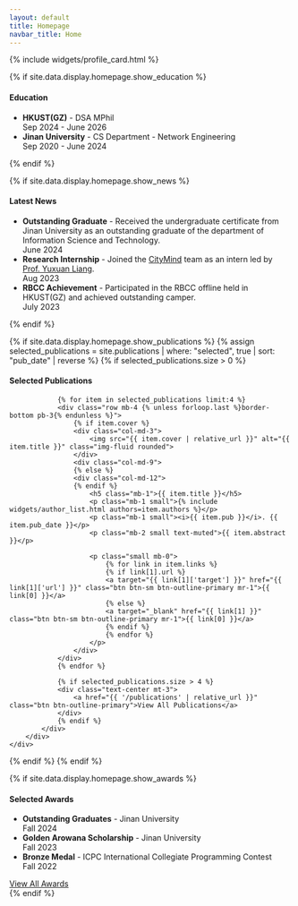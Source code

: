 ```yaml
---
layout: default
title: Homepage
navbar_title: Home
---
```

{% include widgets/profile_card.html %}

{% if site.data.display.homepage.show_education %}
<div class="row mt-4">
    <div class="col">
        <div class="card border-0 shadow-sm bg-white">
            <div class="card-body">
                <h4 class="card-title">
                    <i class="fas fa-user-graduate"></i> Education
                </h4>
                <ul class="list-group list-group-flush">
                    <li class="list-group-item border-0">
                        <div class="d-flex justify-content-between">
                            <div>
                                <strong>HKUST(GZ)</strong> - DSA MPhil
                            </div>
                            <div>
                                <span class="badge badge-pill badge-secondary">Sep 2024 - June 2026</span>
                            </div>
                        </div>
                    </li>
                    <li class="list-group-item border-0">
                        <div class="d-flex justify-content-between">
                            <div>
                                <strong>Jinan University</strong> - CS Department - Network Engineering
                            </div>
                            <div>
                                <span class="badge badge-pill badge-secondary">Sep 2020 - June 2024</span>
                            </div>
                        </div>
                    </li>
                </ul>
            </div>
        </div>
    </div>
</div>
{% endif %}

{% if site.data.display.homepage.show_news %}
<div class="row mt-4">
    <div class="col">
        <div class="card border-0 shadow-sm bg-white">
            <div class="card-body">
                <h4 class="card-title">
                    <i class="fas fa-newspaper"></i> Latest News
                </h4>
                <ul class="list-group list-group-flush">
                    <li class="list-group-item border-0">
                        <div class="d-flex justify-content-between">
                            <div>
                                <strong>Outstanding Graduate</strong> - Received the undergraduate certificate from Jinan University as an outstanding graduate of the department of Information Science and Technology.
                            </div>
                            <div>
                                <span class="badge badge-pill badge-secondary">June 2024</span>
                            </div>
                        </div>
                    </li>
                    <li class="list-group-item border-0">
                        <div class="d-flex justify-content-between">
                            <div>
                                <strong>Research Internship</strong> - Joined the <a href="https://citymind.top/about-us/" target="_blank">CityMind</a> team as an intern led by <a href="http://yuxuanliang.com/" target="_blank">Prof. Yuxuan Liang</a>.
                            </div>
                            <div>
                                <span class="badge badge-pill badge-secondary">Aug 2023</span>
                            </div>
                        </div>
                    </li>
                    <li class="list-group-item border-0">
                        <div class="d-flex justify-content-between">
                            <div>
                                <strong>RBCC Achievement</strong> - Participated in the RBCC offline held in HKUST(GZ) and achieved outstanding camper.
                            </div>
                            <div>
                                <span class="badge badge-pill badge-secondary">July 2023</span>
                            </div>
                        </div>
                    </li>
                </ul>
            </div>
        </div>
    </div>
</div>
{% endif %}

{% if site.data.display.homepage.show_publications %}
{% assign selected_publications = site.publications | where: "selected", true | sort: "pub_date" | reverse %}
{% if selected_publications.size > 0 %}
<div class="row mt-4">
    <div class="col">
        <div class="card border-0 shadow-sm bg-white">
            <div class="card-body">
                <h4 class="card-title">
                    <i class="fas fa-book"></i> Selected Publications
                </h4>
                
                {% for item in selected_publications limit:4 %}
                <div class="row mb-4 {% unless forloop.last %}border-bottom pb-3{% endunless %}">
                    {% if item.cover %}
                    <div class="col-md-3">
                        <img src="{{ item.cover | relative_url }}" alt="{{ item.title }}" class="img-fluid rounded">
                    </div>
                    <div class="col-md-9">
                    {% else %}
                    <div class="col-md-12">
                    {% endif %}
                        <h5 class="mb-1">{{ item.title }}</h5>
                        <p class="mb-1 small">{% include widgets/author_list.html authors=item.authors %}</p>
                        <p class="mb-1 small"><i>{{ item.pub }}</i>. {{ item.pub_date }}</p>
                        <p class="mb-2 small text-muted">{{ item.abstract }}</p>
                        
                        <p class="small mb-0">
                            {% for link in item.links %}
                            {% if link[1].url %}
                            <a target="{{ link[1]['target'] }}" href="{{ link[1]['url'] }}" class="btn btn-sm btn-outline-primary mr-1">{{ link[0] }}</a>
                            {% else %}
                            <a target="_blank" href="{{ link[1] }}" class="btn btn-sm btn-outline-primary mr-1">{{ link[0] }}</a>
                            {% endif %}
                            {% endfor %}
                        </p>
                    </div>
                </div>
                {% endfor %}
                
                {% if selected_publications.size > 4 %}
                <div class="text-center mt-3">
                    <a href="{{ '/publications' | relative_url }}" class="btn btn-outline-primary">View All Publications</a>
                </div>
                {% endif %}
            </div>
        </div>
    </div>
</div>
{% endif %}
{% endif %}

{% if site.data.display.homepage.show_awards %}
<div class="row mt-4">
    <div class="col">
        <div class="card border-0 shadow-sm bg-white">
            <div class="card-body">
                <h4 class="card-title">
                    <i class="fas fa-award"></i> Selected Awards
                </h4>
                <ul class="list-group list-group-flush">
                    <li class="list-group-item border-0">
                        <div class="d-flex justify-content-between">
                            <div>
                                <strong>Outstanding Graduates</strong> - Jinan University
                            </div>
                            <div>
                                <span class="badge badge-pill badge-secondary">Fall 2024</span>
                            </div>
                        </div>
                    </li>
                    <li class="list-group-item border-0">
                        <div class="d-flex justify-content-between">
                            <div>
                                <strong>Golden Arowana Scholarship</strong> - Jinan University
                            </div>
                            <div>
                                <span class="badge badge-pill badge-secondary">Fall 2023</span>
                            </div>
                        </div>
                    </li>
                    <li class="list-group-item border-0">
                        <div class="d-flex justify-content-between">
                            <div>
                                <strong>Bronze Medal</strong> - ICPC International Collegiate Programming Contest
                            </div>
                            <div>
                                <span class="badge badge-pill badge-secondary">Fall 2022</span>
                            </div>
                        </div>
                    </li>
                </ul>
                <div class="text-center mt-3">
                    <a href="{{ '/awards' | relative_url }}" class="btn btn-outline-primary">View All Awards</a>
                </div>
            </div>
        </div>
    </div>
</div>
{% endif %}


